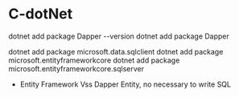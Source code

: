 <!--
 * @Author: G.F
 * @Date: 2024-07-30 23:10:19
 * @LastEditTime: 2024-08-22 22:14:53
 * @LastEditors: your name
 * @Description: 
 * @FilePath: /HelloWorld/README.md
-->
# C-dotNet

dotnet add package Dapper --version
dotnet add package Dapper

dotnet add package microsoft.data.sqlclient
dotnet add package microsoft.entityframeworkcore
dotnet add package microsoft.entityframeworkcore.sqlserver


* Entity Framework Vss Dapper
Entity, no necessary to write SQL
